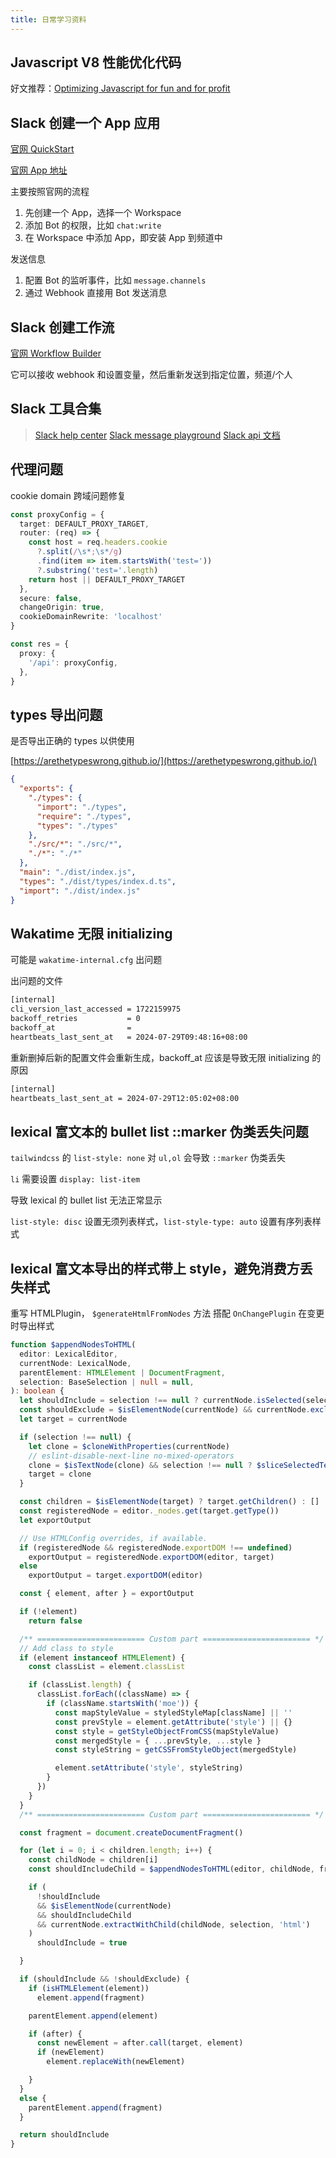 ```yaml
---
title: 日常学习资料
---
```


## Javascript V8 性能优化代码

好文推荐：[Optimizing Javascript for fun and for profit](https://romgrk.com/posts/optimizing-javascript/)

## Slack 创建一个 App 应用

[官网 QuickStart](https://api.slack.com/quickstart)

[官网 App 地址](https://api.slack.com/apps)

主要按照官网的流程

1. 先创建一个 App，选择一个 Workspace
2. 添加 Bot 的权限，比如 `chat:write`
3. 在 Workspace 中添加 App，即安装 App 到频道中

发送信息

1. 配置 Bot 的监听事件，比如 `message.channels`
2. 通过 Webhook 直接用 Bot 发送消息

## Slack 创建工作流

[官网 Workflow Builder](https://slack.com/intl/zh-cn/help/articles/17542172840595-%E6%9E%84%E5%BB%BA%E5%B7%A5%E4%BD%9C%E6%B5%81%E7%A8%8B%EF%BC%9A%E5%9C%A8-Slack-%E4%B8%AD%E5%BB%BA%E7%AB%8B%E5%B7%A5%E4%BD%9C%E6%B5%81%E7%A8%8B#%E5%8F%98%E9%87%8F-1)

它可以接收 webhook 和设置变量，然后重新发送到指定位置，频道/个人

## Slack 工具合集

> [Slack help center](https://slack.com/intl/zh-cn/help/categories/360000049043)
> [Slack message playground](https://app.slack.com/block-kit-builder/T011CF3CMJN#%7B%22blocks%22:%5B%5D%7D)
> [Slack api 文档](https://api.slack.com/tutorials)

## 代理问题

cookie domain 跨域问题修复

```ts
const proxyConfig = {
  target: DEFAULT_PROXY_TARGET,
  router: (req) => {
    const host = req.headers.cookie
      ?.split(/\s*;\s*/g)
      .find(item => item.startsWith('test='))
      ?.substring('test='.length)
    return host || DEFAULT_PROXY_TARGET
  },
  secure: false,
  changeOrigin: true,
  cookieDomainRewrite: 'localhost'
}

const res = {
  proxy: {
    '/api': proxyConfig,
  },
}
```

## types 导出问题

是否导出正确的 types 以供使用

[https://arethetypeswrong.github.io/](https://arethetypeswrong.github.io/)

```json
{
  "exports": {
    "./types": {
      "import": "./types",
      "require": "./types",
      "types": "./types"
    },
    "./src/*": "./src/*",
    "./*": "./*"
  },
  "main": "./dist/index.js",
  "types": "./dist/types/index.d.ts",
  "import": "./dist/index.js"
}
```

## Wakatime 无限 initializing

可能是 `wakatime-internal.cfg` 出问题

出问题的文件

```sh
[internal]
cli_version_last_accessed = 1722159975
backoff_retries           = 0
backoff_at                = 
heartbeats_last_sent_at   = 2024-07-29T09:48:16+08:00
```

重新删掉后新的配置文件会重新生成，backoff_at 应该是导致无限 initializing 的原因

```sh
[internal]
heartbeats_last_sent_at = 2024-07-29T12:05:02+08:00
```

## lexical 富文本的 bullet list ::marker 伪类丢失问题

`tailwindcss` 的 `list-style: none` 对 `ul,ol` 会导致 `::marker` 伪类丢失

`li` 需要设置 `display: list-item`

导致 lexical 的 bullet list 无法正常显示

`list-style: disc` 设置无须列表样式，`list-style-type: auto` 设置有序列表样式

## lexical 富文本导出的样式带上 style，避免消费方丢失样式

重写 HTMLPlugin， `$generateHtmlFromNodes` 方法 搭配 `OnChangePlugin` 在变更时导出样式

```ts
function $appendNodesToHTML(
  editor: LexicalEditor,
  currentNode: LexicalNode,
  parentElement: HTMLElement | DocumentFragment,
  selection: BaseSelection | null = null,
): boolean {
  let shouldInclude = selection !== null ? currentNode.isSelected(selection) : true
  const shouldExclude = $isElementNode(currentNode) && currentNode.excludeFromCopy('html')
  let target = currentNode

  if (selection !== null) {
    let clone = $cloneWithProperties(currentNode)
    // eslint-disable-next-line no-mixed-operators
    clone = $isTextNode(clone) && selection !== null ? $sliceSelectedTextNodeContent(selection, clone) : clone
    target = clone
  }

  const children = $isElementNode(target) ? target.getChildren() : []
  const registeredNode = editor._nodes.get(target.getType())
  let exportOutput

  // Use HTMLConfig overrides, if available.
  if (registeredNode && registeredNode.exportDOM !== undefined)
    exportOutput = registeredNode.exportDOM(editor, target)
  else
    exportOutput = target.exportDOM(editor)

  const { element, after } = exportOutput

  if (!element)
    return false

  /** ======================== Custom part ======================== */
  // Add class to style
  if (element instanceof HTMLElement) {
    const classList = element.classList

    if (classList.length) {
      classList.forEach((className) => {
        if (className.startsWith('moe')) {
          const mapStyleValue = styledStyleMap[className] || ''
          const prevStyle = element.getAttribute('style') || {}
          const style = getStyleObjectFromCSS(mapStyleValue)
          const mergedStyle = { ...prevStyle, ...style }
          const styleString = getCSSFromStyleObject(mergedStyle)

          element.setAttribute('style', styleString)
        }
      })
    }
  }
  /** ======================== Custom part ======================== */

  const fragment = document.createDocumentFragment()

  for (let i = 0; i < children.length; i++) {
    const childNode = children[i]
    const shouldIncludeChild = $appendNodesToHTML(editor, childNode, fragment, selection)

    if (
      !shouldInclude
      && $isElementNode(currentNode)
      && shouldIncludeChild
      && currentNode.extractWithChild(childNode, selection, 'html')
    )
      shouldInclude = true

  }

  if (shouldInclude && !shouldExclude) {
    if (isHTMLElement(element))
      element.append(fragment)

    parentElement.append(element)

    if (after) {
      const newElement = after.call(target, element)
      if (newElement)
        element.replaceWith(newElement)

    }
  }
  else {
    parentElement.append(fragment)
  }

  return shouldInclude
}
```